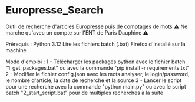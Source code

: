 # Europresse_Search
Outil de recherche d'articles Europresse puis de comptages de mots
⚠️ Ne marche qu'avec un compte sur l'ENT de Paris Dauphine ⚠️

Prérequis : 
Python 3.12
Lire les fichiers batch (.bat)
Firefox d'installé sur la machine


Mode d'emploi :
1 - Télécharger les packages python avec le fichier batch "1_get_packages.bat" ou avec la commande "pip install -r requirements.txt"
2 - Modifier le fichier config.json avec les mots analyser, le login/password, le nombre d'article, la date de recherche et la source
3 - Lancer le script pour une recherche avec la commande "python main.py" ou avec le script batch "2_start_script.bat" pour de multiples recherches à la suite
